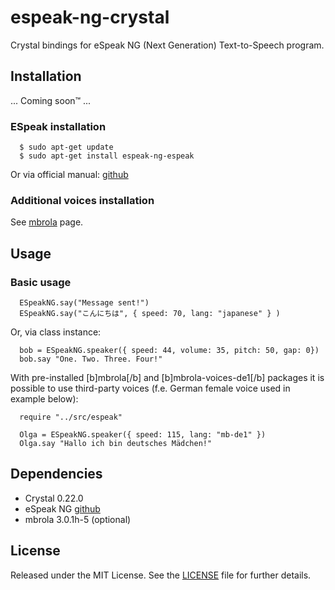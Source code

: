 # espeak-ng-crystal

Crystal bindings for eSpeak NG (Next Generation) Text-to-Speech program.

## Installation

...
Coming soon™
...

### ESpeak installation

```console
  $ sudo apt-get update
  $ sudo apt-get install espeak-ng-espeak 
```

Or via official manual: [github](https://github.com/espeak-ng/espeak-ng)

### Additional voices installation

 See [mbrola](https://github.com/espeak-ng/espeak-ng/blob/master/docs/mbrola.md) page.

## Usage

### Basic usage

```crystal sample.cr
  ESpeakNG.say("Message sent!")
  ESpeakNG.say("こんにちは", { speed: 70, lang: "japanese" } )
```


Or, via class instance:


```crystal sample_2.cr
  bob = ESpeakNG.speaker({ speed: 44, volume: 35, pitch: 50, gap: 0})
  bob.say "One. Two. Three. Four!"
```


With pre-installed [b]mbrola[/b] and [b]mbrola-voices-de1[/b] packages it is possible to use third-party voices (f.e. German female voice used in example below):


```crystal sample_3.cr
  require "../src/espeak"

  Olga = ESpeakNG.speaker({ speed: 115, lang: "mb-de1" })
  Olga.say "Hallo ich bin deutsches Mädchen!"
```

## Dependencies

* Crystal 0.22.0
* eSpeak NG [github](https://github.com/espeak-ng/espeak-ng)
* mbrola 3.0.1h-5 (optional)

## License

Released under the MIT License. See the [LICENSE](./LICENSE) file for further details.